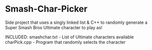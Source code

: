 # Smash-Char-Picker
Side project that uses a singly linked list &amp; C++ to randomly generate a Super Smash Bros Ultimate character to play as!

INCLUDED:
smashchar.txt - List of Ultimate characters available
charPick.cpp - Program that randomly selects the character

